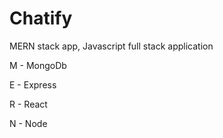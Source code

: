 # Chatify
MERN stack app, Javascript full stack application

M - MongoDb

E - Express

R - React

N - Node

